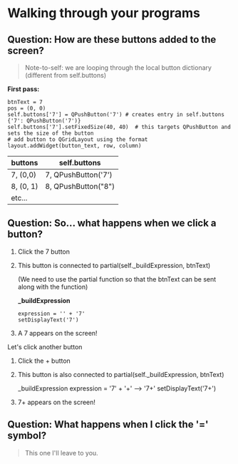 # Walking through your programs

## Question: How are these buttons added to the screen?

> Note-to-self: we are looping through the local button dictionary (different from self.buttons)

**First pass:**

    btnText = 7
    pos = (0, 0)
    self.buttons['7'] = QPushButton('7') # creates entry in self.buttons {'7': QPushButton('7')}
    self.buttons['7'].setFixedSize(40, 40)  # this targets QPushButton and sets the size of the button 
    # add button to QGridLayout using the format layout.addWidget(button_text, row, column)



| buttons | self.buttons |
|---------|--------------|
| 7, (0,0)| 7, QPushButton('7') |
| 8, (0, 1) |	8, QPushButton("8") |
| etc... | |


## Question: So... what happens when we click a button?

1. Click the 7 button
2. This button is connected to partial(self._buildExpression, btnText)
    
    (We need to use the partial function so that the btnText can be sent along with the function)

	**_buildExpression**
 
       expression = '' + '7'
       setDisplayText('7')
3. A 7 appears on the screen!

Let's click another button	

1. Click the + button
2. This button is also connected to partial(self._buildExpression, btnText)

	_buildExpression
		expression = '7' + '+'  --> '7+'
		setDisplayText('7+')
3. 7+ appears on the screen!

## Question: What happens when I click the '=' symbol?

> This one I'll leave to you.




